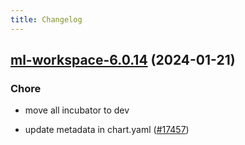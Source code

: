 ```yaml
---
title: Changelog
---
```




## [ml-workspace-6.0.14](https://github.com/truecharts/charts/compare/ml-workspace-6.0.13...ml-workspace-6.0.14) (2024-01-21)

### Chore



- move all incubator to dev

- update metadata in chart.yaml ([#17457](https://github.com/truecharts/charts/issues/17457))